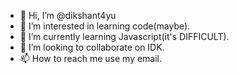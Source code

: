 - 👋 Hi, I’m @dikshant4yu
- 👀 I’m interested in learning code(maybe).
- 🌱 I’m currently learning Javascript(it's DIFFICULT).
- 💞️ I’m looking to collaborate on IDK.
- 📫 How to reach me use my email.

<!---
dikshant4yu/dikshant4yu is a ✨ special ✨ repository because its `README.md` (this file) appears on your GitHub profile.
You can click the Preview link to take a look at your changes.
--->
